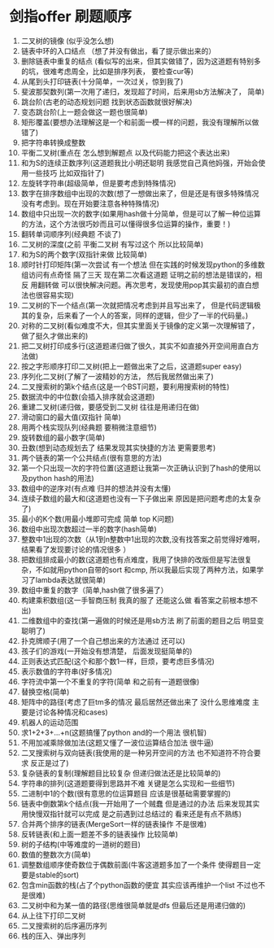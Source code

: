 # 剑指offer 刷题顺序
1. 二叉树的镜像 (似乎没怎么想)
2. 链表中环的入口结点 （想了并没有做出，看了提示做出来的）
3. 删除链表中重复的结点  (看似写的出来，但其实做错了，因为这道题有特别多的坑，很难考虑周全，比如是排序列表， 要检查cur等)
4. 从尾到头打印链表(十分简单，一次过关，惊到我了)
5. 斐波那契数列(第一次用了递归，发现超了时间，后来用sb方法解决了， 简单)
6. 跳台阶(古老的动态规划问题 找到状态函数就很好解决)
7. 变态跳台阶(上一题会做这一题也很简单)
8. 矩形覆盖(要想办法理解这是一个和前面一模一样的问题，我没有理解所以做错了)
9. 把字符串转换成整数
10. 平衡二叉树(重点在 怎么想到解题点 以及代码能力把这个表达出来)
11. 和为S的连续正数序列(这道题我比小明还聪明 我感觉自己真他妈强，开始会使用一些技巧 比如双指针了)
12. 左旋转字符串(超级简单，但是要考虑到特殊情况)
13. 数字在排序数组中出现的次数(想了一想做出来了，但是还是有很多特殊情况没有考虑到。现在开始要注意各种特殊情况)
14. 数组中只出现一次的数字(如果用hash做十分简单，但是可以了解一种位运算的方法，这个方法很巧妙而且可以懂得很多位运算的操作，重要！)
15. 翻转单词顺序列(经典题 不谈了)
16. 二叉树的深度(之前 平衡二叉树 有写过这个 所以比较简单)
17. 和为S的两个数字(双指针来做 比较简单)
18. 顺时针打印矩阵(第一次尝试 有一个想法 但在实践的时候发现python的多维数组访问有点奇怪 隔了三天 现在第二次看这道题 证明之前的想法是错误的，相反 用翻转做 可以很快解决问题。再次思考，发现使用pop其实最初的直白想法也很容易实现)
19. 二叉树的下一个结点(第一次就把情况考虑到并且写出来了， 但是代码逻辑极其的复杂，后来看了一个人的答案，同样的逻辑，但少了一半的代码量。)
20. 对称的二叉树(看似难度不大，但其实里面关于镜像的定义第一次理解错了，做了挺久才做出来的)
21. 把二叉树打印成多行(这道题递归做了很久，其实不如直接外开空间用直白方法做)
22. 按之字形顺序打印二叉树(把上一题做出来了之后，这道题super easy)
23. 序列化二叉树(了解了一波精妙的方法， 然后我居然做出来了)
24. 二叉搜索树的第k个结点(这是一个BST问题，要利用搜索树的特性)
25. 数据流中的中位数(会插入排序就会这道题)
26. 重建二叉树(递归做，要感受到二叉树 往往是用递归在做)
27. 滑动窗口的最大值(双指针 简单)
28. 用两个栈实现队列(经典题 要稍微注意细节)
29. 旋转数组的最小数字(简单)
30. 丑数(想到动态规划去了 结果发现其实快捷的方法 更需要思考)
31. 两个链表的第一个公共结点(很有意思的方法)
32. 第一个只出现一次的字符位置(这道题让我第一次正确认识到了hash的使用以及python hash的用法)
33. 数组中的逆序对(有点难 归并的想法并没有太懂)
34. 连续子数组的最大和(这道题也没有一下子做出来 原因是把问题考虑的太复杂了)
35. 最小的K个数(用最小堆即可完成 简单 top K问题)
36. 数组中出现次数超过一半的数字(hash简单)
37. 整数中1出现的次数（从1到n整数中1出现的次数,没有找答案之前觉得好难啊，结果看了发现要讨论的情况很多 ）
38. 把数组排成最小的数(这道题也有点难度，我用了快排的改版但是写法很复杂，不如就用python自带的sort 和cmp, 所以我最后实现了两种方法，如果学习了lambda表达就很简单)
39. 数组中重复的数字（简单,hash做了很多遍了）
40. 构建乘积数组(这一手智商压制 我真的服了 还能这么做 看答案之前根本想不出)
41. 二维数组中的查找(第一遍做的时候还是用sb方法 刷了前面的题目之后 明显变聪明了)
42. 扑克牌顺子(用了一个自己想出来的方法通过 还可以)
43. 孩子们的游戏(一开始没有想清楚， 后面发现挺简单的)
44. 正则表达式匹配(这个和那个数1一样，巨烦，要考虑巨多情况)
45. 表示数值的字符串(好多情况)
46. 字符流中第一个不重复的字符(简单 和之前有一道题很像)
47. 替换空格(简单)
48. 矩阵中的路径(考虑了巨tm多的情况 最后居然还做出来了 没什么思维难度 主要是讨论各种情况和cases)
49. 机器人的运动范围
50. 求1+2+3+…+n(这题搞懂了python and的一个用法 很机智)
51. 不用加减乘除做加法(这题又懂了一波位运算结合加法 很牛逼)
52. 二叉搜索树与双向链表(我使用的是一种另开空间的方法 也不知道符不符合要求 反正是过了)
53. 复杂链表的复制(理解题目比较复杂 但递归做法还是比较简单的)
54. 字符串的排列(这道题要得到思路并不难 关键是怎么实现和一些细节)
55. 二进制中1的个数(很有意思的位运算题目 应该是很基础需要掌握的)
56. 链表中倒数第k个结点(我一开始用了一个贼蠢 但是通过的办法 后来发现其实用快慢双指针就可以完成 是之前遇到过总结过的 看来还是有点不熟练)
57. 合并两个排序的链表(MergeSort一样的链表操作 不是很难)
58. 反转链表(和上面一题差不多的链表操作 比较简单)
59. 树的子结构(中等难度的一道树的题目)
60. 数值的整数次方(简单)
61. 调整数组顺序使奇数位于偶数前面(牛客这道题多加了一个条件 使得题目一定要是stable的sort)
62. 包含min函数的栈(占了个python函数的便宜 其实应该再维护一个list 不过也不是很难)
63. 二叉树中和为某一值的路径(思维很简单就是dfs 但最后还是用递归做的)
64. 从上往下打印二叉树
65. 二叉搜索树的后序遍历序列
66. 栈的压入、弹出序列